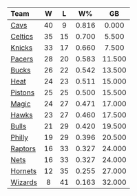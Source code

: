 | Team                            |  W  |  L  |  W%   |   GB   |
|:--------------------------------|:---:|:---:|:-----:|:------:|
| [Cavs](/r/clevelandcavs)        | 40  |  9  | 0.816 | 0.000  |
| [Celtics](/r/bostonceltics)     | 35  | 15  | 0.700 | 5.500  |
| [Knicks](/r/NYKnicks)           | 33  | 17  | 0.660 | 7.500  |
| [Pacers](/r/pacers)             | 28  | 20  | 0.583 | 11.500 |
| [Bucks](/r/MkeBucks)            | 26  | 22  | 0.542 | 13.500 |
| [Heat](/r/heat)                 | 24  | 23  | 0.511 | 15.000 |
| [Pistons](/r/DetroitPistons)    | 25  | 25  | 0.500 | 15.500 |
| [Magic](/r/OrlandoMagic)        | 24  | 27  | 0.471 | 17.000 |
| [Hawks](/r/AtlantaHawks)        | 23  | 27  | 0.460 | 17.500 |
| [Bulls](/r/chicagobulls)        | 21  | 29  | 0.420 | 19.500 |
| [Philly](/r/sixers)             | 19  | 29  | 0.396 | 20.500 |
| [Raptors](/r/torontoraptors)    | 16  | 33  | 0.327 | 24.000 |
| [Nets](/r/GoNets)               | 16  | 33  | 0.327 | 24.000 |
| [Hornets](/r/CharlotteHornets)  | 12  | 35  | 0.255 | 27.000 |
| [Wizards](/r/washingtonwizards) |  8  | 41  | 0.163 | 32.000 |